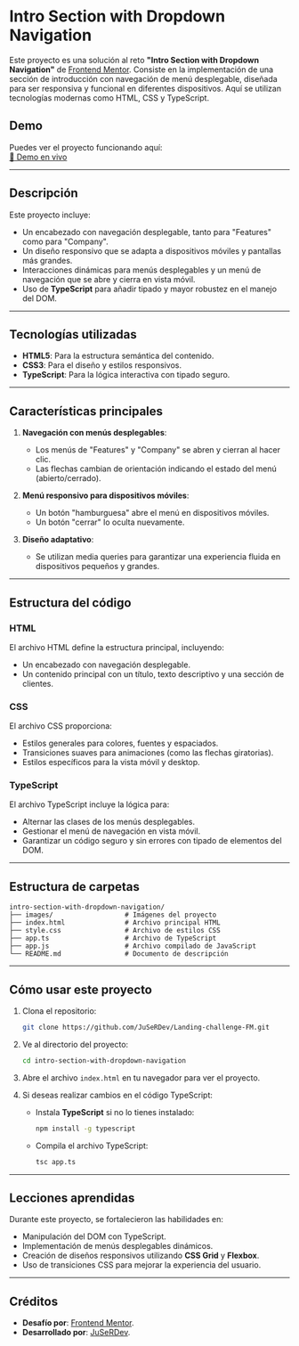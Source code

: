 
# **Intro Section with Dropdown Navigation**

Este proyecto es una solución al reto **"Intro Section with Dropdown Navigation"** de [Frontend Mentor](https://www.frontendmentor.io). Consiste en la implementación de una sección de introducción con navegación de menú desplegable, diseñada para ser responsiva y funcional en diferentes dispositivos. Aquí se utilizan tecnologías modernas como HTML, CSS y TypeScript.

## **Demo**

Puedes ver el proyecto funcionando aquí:  
[🔗 Demo en vivo](https://juserdev.github.io/Landing-challenge-FM/retos-js-ts/retos/reto-16/index.html)

---

## **Descripción**

Este proyecto incluye:  
- Un encabezado con navegación desplegable, tanto para "Features" como para "Company".  
- Un diseño responsivo que se adapta a dispositivos móviles y pantallas más grandes.  
- Interacciones dinámicas para menús desplegables y un menú de navegación que se abre y cierra en vista móvil.  
- Uso de **TypeScript** para añadir tipado y mayor robustez en el manejo del DOM.

---

## **Tecnologías utilizadas**

- **HTML5**: Para la estructura semántica del contenido.  
- **CSS3**: Para el diseño y estilos responsivos.  
- **TypeScript**: Para la lógica interactiva con tipado seguro.  

---

## **Características principales**

1. **Navegación con menús desplegables**:
   - Los menús de "Features" y "Company" se abren y cierran al hacer clic.  
   - Las flechas cambian de orientación indicando el estado del menú (abierto/cerrado).

2. **Menú responsivo para dispositivos móviles**:
   - Un botón "hamburguesa" abre el menú en dispositivos móviles.  
   - Un botón "cerrar" lo oculta nuevamente.

3. **Diseño adaptativo**:
   - Se utilizan media queries para garantizar una experiencia fluida en dispositivos pequeños y grandes.

---

## **Estructura del código**

### **HTML**
El archivo HTML define la estructura principal, incluyendo:  
- Un encabezado con navegación desplegable.  
- Un contenido principal con un título, texto descriptivo y una sección de clientes.  

### **CSS**
El archivo CSS proporciona:  
- Estilos generales para colores, fuentes y espaciados.  
- Transiciones suaves para animaciones (como las flechas giratorias).  
- Estilos específicos para la vista móvil y desktop.

### **TypeScript**
El archivo TypeScript incluye la lógica para:  
- Alternar las clases de los menús desplegables.  
- Gestionar el menú de navegación en vista móvil.  
- Garantizar un código seguro y sin errores con tipado de elementos del DOM.

---

## **Estructura de carpetas**

```
intro-section-with-dropdown-navigation/
├── images/                  # Imágenes del proyecto
├── index.html               # Archivo principal HTML
├── style.css                # Archivo de estilos CSS
├── app.ts                   # Archivo de TypeScript
├── app.js                   # Archivo compilado de JavaScript
└── README.md                # Documento de descripción
```

---

## **Cómo usar este proyecto**

1. Clona el repositorio:  
   ```bash
   git clone https://github.com/JuSeRDev/Landing-challenge-FM.git
   ```

2. Ve al directorio del proyecto:  
   ```bash
   cd intro-section-with-dropdown-navigation
   ```

3. Abre el archivo `index.html` en tu navegador para ver el proyecto.

4. Si deseas realizar cambios en el código TypeScript:
   - Instala **TypeScript** si no lo tienes instalado:  
     ```bash
     npm install -g typescript
     ```
   - Compila el archivo TypeScript:  
     ```bash
     tsc app.ts
     ```

---

## **Lecciones aprendidas**

Durante este proyecto, se fortalecieron las habilidades en:  
- Manipulación del DOM con TypeScript.  
- Implementación de menús desplegables dinámicos.  
- Creación de diseños responsivos utilizando **CSS Grid** y **Flexbox**.  
- Uso de transiciones CSS para mejorar la experiencia del usuario.  

---

## **Créditos**

- **Desafío por**: [Frontend Mentor](https://www.frontendmentor.io).  
- **Desarrollado por**: [JuSeRDev](https://github.com/JuSeRDev).  

